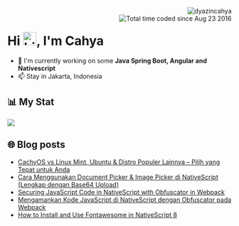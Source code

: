 <img align="right" src="https://komarev.com/ghpvc/?username=dyazincahya" alt="dyazincahya" /><br/>
<img src="https://wakatime.com/badge/user/fd321787-7d82-4766-b987-60584327310e.svg" alt="Total time coded since Aug 23 2016" align="right" />

<h1>Hi <img src="https://user-images.githubusercontent.com/1303154/88677602-1635ba80-d120-11ea-84d8-d263ba5fc3c0.gif" width="30" alt="hi">, I'm Cahya</h1>

- 🏢 I'm currently working on some **Java Spring Boot, Angular and Nativescript**
- 📫 Stay in Jakarta, Indonesia


## 📊 My Stat
<!-- img src="https://github-readme-stats.vercel.app/api?username=dyazincahya&show_icons=true"-->
<img src="https://github-readme-stats.vercel.app/api/wakatime?username=dyazincahya&layout=compact">
<!--img src="https://github-readme-stats.vercel.app/api/top-langs/?username=dyazincahya&layout=compact"-->
<!--img src="https://github-profile-summary-cards.vercel.app/api/cards/repos-per-language?username=dyazincahya"-->


## 🌐 Blog posts
<!-- BLOG-POST-LIST:START -->
- [CachyOS vs Linux Mint, Ubuntu &amp; Distro Populer Lainnya – Pilih yang Tepat untuk Anda](https://www.kang-cahya.com/2025/09/cachyos-vs-linux-mint-ubuntu-distro.html)
- [Cara Menggunakan Document Picker &amp; Image Picker di NativeScript &lpar;Lengkap dengan Base64 Upload&rpar;](https://www.kang-cahya.com/2025/08/cara-menggunakan-document-picker-image.html)
- [Securing JavaScript Code in NativeScript with Obfuscator in Webpack](https://www.kang-cahya.com/2025/07/securing-javascript-code-in.html)
- [Mengamankan Kode JavaScript di NativeScript dengan Obfuscator pada Webpack](https://www.kang-cahya.com/2025/07/mengamankan-kode-javascript-di.html)
- [How to Install and Use Fontawesome in NativeScript 8](https://www.kang-cahya.com/2025/07/how-to-install-and-use-font-awesome-in.html)
<!-- BLOG-POST-LIST:END -->

